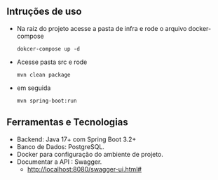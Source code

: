 ## Intruções de uso
- Na raiz do projeto acesse a pasta de infra e rode o arquivo docker-compose
   ```
   dokcer-compose up -d 
   ```
- Acesse pasta src e rode
  ```
  mvn clean package
  ```

- em seguida 
  ```
  mvn spring-boot:run
  ```
    
## Ferramentas e Tecnologias
- Backend: Java 17+ com Spring Boot 3.2+
- Banco de Dados: PostgreSQL.
- Docker para configuração do ambiente de projeto.
- Documentar a API : Swagger.
    - <http://localhost:8080/swagger-ui.html#>